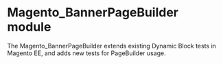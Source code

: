 # Magento_BannerPageBuilder module

The Magento_BannerPageBuilder extends existing Dynamic Block tests in Magento EE, and adds new tests for PageBuilder usage.
